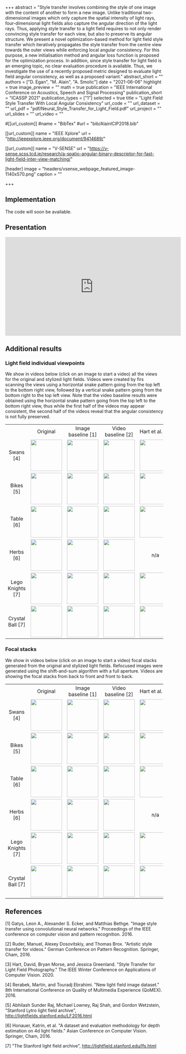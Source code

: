 +++
abstract = "Style transfer involves combining the style of one image with the content of another to form a new image. Unlike traditional two-dimensional images which only capture the spatial intensity of light rays, four-dimensional light fields also capture the angular direction of the light rays. Thus, applying style transfer to a light field requires to not only render convincing style transfer for each view, but also to preserve its angular structure. We present a novel optimization-based method for light field style transfer which iteratively propagates the style transfer from the centre view towards the outer views while enforcing local angular consistency. For this purpose, a new initialisation method and angular loss function is proposed for the optimization process. In addition, since style transfer for light field is an emerging topic, no clear evaluation procedure is available. Thus, we investigate the use of a recently proposed metric designed to evaluate light field angular consistency, as well as a proposed variant."
abstract_short = ""
authors = ["D. Egan", "M. Alain", "A. Smolic"]
date = "2021-06-06"
highlight = true
image_preview = ""
math = true
publication = "IEEE International Conference on Acoustics, Speech and Signal Processing"
publication_short = "ICASSP 2021"
publication_types = ["1"]
selected = true
title = "Light Field Style Transfer With Local Angular Consistency"
url_code = ""
url_dataset = ""
url_pdf = "pdf/Neural_Style_Transfer_for_Light_Field.pdf"
url_project = ""
url_slides = ""
url_video = ""

#[[url_custom]]
#name = "BibTex"
#url = "bib/AlainICIP2018.bib"

[[url_custom]]
name = "IEEE Xplore"
url = "http://ieeexplore.ieee.org/document/9414689/"

[[url_custom]]
name = "V-SENSE"
url = "https://v-sense.scss.tcd.ie/research/a-spatio-angular-binary-descriptor-for-fast-light-field-inter-view-matching/"

[header]
image = "headers/vsense_webpage_featured_image-1140x570.png"
caption = ""

+++


<!-- wp:heading -->
<h2>Implementation</h2>
<!-- /wp:heading -->

<!-- wp:paragraph -->
<p>The code will soon be available.</p>
<!-- /wp:paragraph -->

<!-- wp:heading -->
<h2>Presentation</h2>
<!-- /wp:heading -->

<iframe width="560" height="315" src="https://www.youtube.com/embed/ujjgKTouk0o" title="YouTube video player" frameborder="0" allow="accelerometer; clipboard-write; encrypted-media; gyroscope; picture-in-picture" allowfullscreen></iframe>



<!-- wp:heading -->
<h2>Additional results</h2>
<!-- /wp:heading -->

<!-- wp:heading -->
<h3>Light field individual viewpoints</h3>
<!-- /wp:heading -->

<!-- wp:paragraph -->
<p>We show in videos below (click on an image to start a video) all the views for the original and stylized light fields. Videos were created by firs scanning the views using a horizontal snake pattern going from the top left to the bottom right view, followed by a vertical snake pattern going from the bottom right to the top left view. Note that the video baseline results were obtained using the horizontal snake pattern going from the top left to the bottom right view, thus while the first half of the videos may appear consistent, the second half of the videos reveal that the angular consistency is not fully preserved.</p>
<!-- /wp:paragraph -->

<!-- wp:paragraph -->
<p><table style="text-align: center; width: 100%;" cellspacing="2" cellpadding="2" border="0" align="center">
<tbody>
<tr>
<td></td>
<td>Original</td>
<td>Image baseline [1]</td>
<td>Video baseline [2]</td>
<td>Hart et al. [3]</td>
<td>Ours</td>
</tr>
<tr>
<td>Swans [4]</td>
<td><a href="https://v-sense.scss.tcd.ie/wp-content/uploads/2020/10/swans_Org_viewpoints_snake_scan.mp4"><img src="https://v-sense.scss.tcd.ie/wp-content/uploads/2020/10/swans_Org_viewpoints_snake_scan.png" width="100" height="100"></a></td>
<td><a href="https://v-sense.scss.tcd.ie/wp-content/uploads/2020/10/swans_Gatys_viewpoints_snake_scan.mp4"><img src="https://v-sense.scss.tcd.ie/wp-content/uploads/2020/10/swans_Gatys_viewpoints_snake_scan.png" width="100" height="100"></a></td>
<td><a href="https://v-sense.scss.tcd.ie/wp-content/uploads/2020/10/swans_Video_viewpoints_snake_scan.mp4"><img src="https://v-sense.scss.tcd.ie/wp-content/uploads/2020/10/swans_Video_viewpoints_snake_scan.png" width="100" height="100"></a></td>
<td><a href="https://v-sense.scss.tcd.ie/wp-content/uploads/2020/10/swans_Hart_viewpoints_snake_scan.mp4"><img src="https://v-sense.scss.tcd.ie/wp-content/uploads/2020/10/swans_Hart_viewpoints_snake_scan.png" width="100" height="100"></a></td>
<td><a href="https://v-sense.scss.tcd.ie/wp-content/uploads/2020/10/swans_Ours_viewpoints_snake_scan.mp4"><img src="https://v-sense.scss.tcd.ie/wp-content/uploads/2020/10/swans_Ours_viewpoints_snake_scan.png" width="100" height="100"></a></td>
</tr>
<tr>
<td>Bikes [5]</td>
<td><a href="https://v-sense.scss.tcd.ie/wp-content/uploads/2020/10/bikes_Org_viewpoints_snake_scan.mp4"><img src="https://v-sense.scss.tcd.ie/wp-content/uploads/2020/10/bikes_Org_viewpoints_snake_scan.png" width="100" height="100"></a></td>
<td><a href="https://v-sense.scss.tcd.ie/wp-content/uploads/2020/10/bikes_Gatys_viewpoints_snake_scan.mp4"><img src="https://v-sense.scss.tcd.ie/wp-content/uploads/2020/10/bikes_Gatys_viewpoints_snake_scan.png" width="100" height="100"></a></td>
<td><a href="https://v-sense.scss.tcd.ie/wp-content/uploads/2020/10/bikes_Video_viewpoints_snake_scan.mp4"><img src="https://v-sense.scss.tcd.ie/wp-content/uploads/2020/10/bikes_Video_viewpoints_snake_scan.png" width="100" height="100"></a></td>
<td><a href="https://v-sense.scss.tcd.ie/wp-content/uploads/2020/10/bikes_Hart_viewpoints_snake_scan.mp4"><img src="https://v-sense.scss.tcd.ie/wp-content/uploads/2020/10/bikes_Hart_viewpoints_snake_scan.png" width="100" height="100"></a></td>
<td><a href="https://v-sense.scss.tcd.ie/wp-content/uploads/2020/10/bikes_Ours_viewpoints_snake_scan.mp4"><img src="https://v-sense.scss.tcd.ie/wp-content/uploads/2020/10/bikes_Ours_viewpoints_snake_scan.png" width="100" height="100"></a></td>
</tr>
<tr>
<td>Table [6]</td>
<td><a href="https://v-sense.scss.tcd.ie/wp-content/uploads/2020/10/table_Org_viewpoints_snake_scan.mp4"><img src="https://v-sense.scss.tcd.ie/wp-content/uploads/2020/10/table_Org_viewpoints_snake_scan.png" width="100" height="100"></a></td>
<td><a href="https://v-sense.scss.tcd.ie/wp-content/uploads/2020/10/table_Gatys_viewpoints_snake_scan.mp4"><img src="https://v-sense.scss.tcd.ie/wp-content/uploads/2020/10/table_Gatys_viewpoints_snake_scan.png" width="100" height="100"></a></td>
<td><a href="https://v-sense.scss.tcd.ie/wp-content/uploads/2020/10/table_Video_viewpoints_snake_scan.mp4"><img src="https://v-sense.scss.tcd.ie/wp-content/uploads/2020/10/table_Video_viewpoints_snake_scan.png" width="100" height="100"></a></td>
<td><a href="https://v-sense.scss.tcd.ie/wp-content/uploads/2020/10/table_Hart_viewpoints_snake_scan.mp4"><img src="https://v-sense.scss.tcd.ie/wp-content/uploads/2020/10/table_Hart_viewpoints_snake_scan.png" width="100" height="100"></a></td>
<td><a href="https://v-sense.scss.tcd.ie/wp-content/uploads/2020/10/table_Ours_viewpoints_snake_scan.mp4"><img src="https://v-sense.scss.tcd.ie/wp-content/uploads/2020/10/table_Ours_viewpoints_snake_scan.png" width="100" height="100"></a></td>
</tr>
<tr>
<td>Herbs [6]</td>
<td><a href="https://v-sense.scss.tcd.ie/wp-content/uploads/2020/10/herbs_Org_viewpoints_snake_scan.mp4"><img src="https://v-sense.scss.tcd.ie/wp-content/uploads/2020/10/herbs_Org_viewpoints_snake_scan.png" width="100" height="100"></a></td>
<td><a href="https://v-sense.scss.tcd.ie/wp-content/uploads/2020/10/herbs_Gatys_viewpoints_snake_scan.mp4"><img src="https://v-sense.scss.tcd.ie/wp-content/uploads/2020/10/herbs_Gatys_viewpoints_snake_scan.png" width="100" height="100"></a></td>
<td><a href="https://v-sense.scss.tcd.ie/wp-content/uploads/2020/10/herbs_Video_viewpoints_snake_scan.mp4"><img src="https://v-sense.scss.tcd.ie/wp-content/uploads/2020/10/herbs_Video_viewpoints_snake_scan.png" width="100" height="100"></a></td>
<td>n/a</td>
<td><a href="https://v-sense.scss.tcd.ie/wp-content/uploads/2020/10/herbs_Ours_viewpoints_snake_scan.mp4"><img src="https://v-sense.scss.tcd.ie/wp-content/uploads/2020/10/herbs_Ours_viewpoints_snake_scan.png" width="100" height="100"></a></td>
</tr>
<tr>
<td>Lego Knights [7]</td>
<td><a href="https://v-sense.scss.tcd.ie/wp-content/uploads/2020/10/lego_Org_viewpoints_snake_scan.mp4"><img src="https://v-sense.scss.tcd.ie/wp-content/uploads/2020/10/lego_Org_viewpoints_snake_scan.png" width="100" height="100"></a></td>
<td><a href="https://v-sense.scss.tcd.ie/wp-content/uploads/2020/10/lego_Gatys_viewpoints_snake_scan.mp4"><img src="https://v-sense.scss.tcd.ie/wp-content/uploads/2020/10/lego_Gatys_viewpoints_snake_scan.png" width="100" height="100"></a></td>
<td><a href="https://v-sense.scss.tcd.ie/wp-content/uploads/2020/10/lego_Video_viewpoints_snake_scan.mp4"><img src="https://v-sense.scss.tcd.ie/wp-content/uploads/2020/10/lego_Video_viewpoints_snake_scan.png" width="100" height="100"></a></td>
<td><a href="https://v-sense.scss.tcd.ie/wp-content/uploads/2020/10/lego_Hart_viewpoints_snake_scan.mp4"><img src="https://v-sense.scss.tcd.ie/wp-content/uploads/2020/10/lego_Hart_viewpoints_snake_scan.png" width="100" height="100"></a></td>
<td><a href="https://v-sense.scss.tcd.ie/wp-content/uploads/2020/10/lego_Ours_viewpoints_snake_scan.mp4"><img src="https://v-sense.scss.tcd.ie/wp-content/uploads/2020/10/lego_Ours_viewpoints_snake_scan.png" width="100" height="100"></a></td>
</tr>
<tr>
<td>Crystal Ball [7]</td>
<td><a href="https://v-sense.scss.tcd.ie/wp-content/uploads/2020/10/crystalball_Org_viewpoints_snake_scan.mp4"><img src="https://v-sense.scss.tcd.ie/wp-content/uploads/2020/10/crystalball_Org_viewpoints_snake_scan.png" width="100" height="100"></a></td>
<td><a href="https://v-sense.scss.tcd.ie/wp-content/uploads/2020/10/crystalball_Gatys_viewpoints_snake_scan.mp4"><img src="https://v-sense.scss.tcd.ie/wp-content/uploads/2020/10/crystalball_Gatys_viewpoints_snake_scan.png" width="100" height="100"></a></td>
<td><a href="https://v-sense.scss.tcd.ie/wp-content/uploads/2020/10/crystalball_Video_viewpoints_snake_scan.mp4"><img src="https://v-sense.scss.tcd.ie/wp-content/uploads/2020/10/crystalball_Video_viewpoints_snake_scan.png" width="100" height="100"></a></td>
<td><a href="https://v-sense.scss.tcd.ie/wp-content/uploads/2020/10/crystalball_Hart_viewpoints_snake_scan.mp4"><img src="https://v-sense.scss.tcd.ie/wp-content/uploads/2020/10/crystalball_Hart_viewpoints_snake_scan.png" width="100" height="100"></a></td>
<td><a href="https://v-sense.scss.tcd.ie/wp-content/uploads/2020/10/crystalball_Ours_viewpoints_snake_scan.mp4"><img src="https://v-sense.scss.tcd.ie/wp-content/uploads/2020/10/crystalball_Ours_viewpoints_snake_scan.png" width="100" height="100"></a></td>
</tr>
</tbody>
</table></p>
<!-- /wp:paragraph -->

<!-- wp:heading -->
<h3>Focal stacks</h3>
<!-- /wp:heading -->

<!-- wp:paragraph -->
<p>We show in videos below (click on an image to start a video) focal stacks generated from the original and stylized light fields. Refocused images were generated using the shift-and-sum algorithm with a full aperture. Videos are showing the focal stacks from back to front and front to back.</p>
<!-- /wp:paragraph -->

<!-- wp:paragraph -->
<p><table style="text-align: center; width: 100%;" cellspacing="2" cellpadding="2" border="0" align="center">
<tbody>
<tr>
<td></td>
<td>Original</td>
<td>Image baseline [1]</td>
<td>Video baseline [2]</td>
<td>Hart et al. [3]</td>
<td>Ours</td>
</tr>
<tr>
<td>Swans [4]</td>
<td><a href="https://v-sense.scss.tcd.ie/wp-content/uploads/2020/10/swans_Org_focalstack.mp4"><img src="https://v-sense.scss.tcd.ie/wp-content/uploads/2020/10/swans_Org_focalstack.png" width="100" height="100"></a></td>
<td><a href="https://v-sense.scss.tcd.ie/wp-content/uploads/2020/10/swans_Gatys_focalstack.mp4"><img src="https://v-sense.scss.tcd.ie/wp-content/uploads/2020/10/swans_Gatys_focalstack.png" width="100" height="100"></a></td>
<td><a href="https://v-sense.scss.tcd.ie/wp-content/uploads/2020/10/swans_Video_focalstack.mp4"><img src="https://v-sense.scss.tcd.ie/wp-content/uploads/2020/10/swans_Video_focalstack.png" width="100" height="100"></a></td>
<td><a href="https://v-sense.scss.tcd.ie/wp-content/uploads/2020/10/swans_Hart_focalstack.mp4"><img src="https://v-sense.scss.tcd.ie/wp-content/uploads/2020/10/swans_Hart_focalstack.png" width="100" height="100"></a></td>
<td><a href="https://v-sense.scss.tcd.ie/wp-content/uploads/2020/10/swans_Ours_focalstack.mp4"><img src="https://v-sense.scss.tcd.ie/wp-content/uploads/2020/10/swans_Ours_focalstack.png" width="100" height="100"></a></td>
</tr>
<tr>
<td>Bikes [5]</td>
<td><a href="https://v-sense.scss.tcd.ie/wp-content/uploads/2020/10/bikes_Org_focalstack.mp4"><img src="https://v-sense.scss.tcd.ie/wp-content/uploads/2020/10/bikes_Org_focalstack.png" width="100" height="100"></a></td>
<td><a href="https://v-sense.scss.tcd.ie/wp-content/uploads/2020/10/bikes_Gatys_focalstack.mp4"><img src="https://v-sense.scss.tcd.ie/wp-content/uploads/2020/10/bikes_Gatys_focalstack.png" width="100" height="100"></a></td>
<td><a href="https://v-sense.scss.tcd.ie/wp-content/uploads/2020/10/bikes_Video_focalstack.mp4"><img src="https://v-sense.scss.tcd.ie/wp-content/uploads/2020/10/bikes_Video_focalstack.png" width="100" height="100"></a></td>
<td><a href="https://v-sense.scss.tcd.ie/wp-content/uploads/2020/10/bikes_Hart_focalstack.mp4"><img src="https://v-sense.scss.tcd.ie/wp-content/uploads/2020/10/bikes_Hart_focalstack.png" width="100" height="100"></a></td>
<td><a href="https://v-sense.scss.tcd.ie/wp-content/uploads/2020/10/bikes_Ours_focalstack.mp4"><img src="https://v-sense.scss.tcd.ie/wp-content/uploads/2020/10/bikes_Ours_focalstack.png" width="100" height="100"></a></td>
</tr>
<tr>
<td>Table [6]</td>
<td><a href="https://v-sense.scss.tcd.ie/wp-content/uploads/2020/10/table_Org_focalstack.mp4"><img src="https://v-sense.scss.tcd.ie/wp-content/uploads/2020/10/table_Org_focalstack.png" width="100" height="100"></a></td>
<td><a href="https://v-sense.scss.tcd.ie/wp-content/uploads/2020/10/table_Gatys_focalstack.mp4"><img src="https://v-sense.scss.tcd.ie/wp-content/uploads/2020/10/table_Gatys_focalstack.png" width="100" height="100"></a></td>
<td><a href="https://v-sense.scss.tcd.ie/wp-content/uploads/2020/10/table_Video_focalstack.mp4"><img src="https://v-sense.scss.tcd.ie/wp-content/uploads/2020/10/table_Video_focalstack.png" width="100" height="100"></a></td>
<td><a href="https://v-sense.scss.tcd.ie/wp-content/uploads/2020/10/table_Hart_focalstack.mp4"><img src="https://v-sense.scss.tcd.ie/wp-content/uploads/2020/10/table_Hart_focalstack.png" width="100" height="100"></a></td>
<td><a href="https://v-sense.scss.tcd.ie/wp-content/uploads/2020/10/table_Ours_focalstack.mp4"><img src="https://v-sense.scss.tcd.ie/wp-content/uploads/2020/10/table_Ours_focalstack.png" width="100" height="100"></a></td>
</tr>
<tr>
<td>Herbs [6]</td>
<td><a href="https://v-sense.scss.tcd.ie/wp-content/uploads/2020/10/herbs_Org_focalstack.mp4"><img src="https://v-sense.scss.tcd.ie/wp-content/uploads/2020/10/herbs_Org_focalstack.png" width="100" height="100"></a></td>
<td><a href="https://v-sense.scss.tcd.ie/wp-content/uploads/2020/10/herbs_Gatys_focalstack.mp4"><img src="https://v-sense.scss.tcd.ie/wp-content/uploads/2020/10/herbs_Gatys_focalstack.png" width="100" height="100"></a></td>
<td><a href="https://v-sense.scss.tcd.ie/wp-content/uploads/2020/10/herbs_Video_focalstack.mp4"><img src="https://v-sense.scss.tcd.ie/wp-content/uploads/2020/10/herbs_Video_focalstack.png" width="100" height="100"></a></td>
<td>n/a</td>
<td><a href="https://v-sense.scss.tcd.ie/wp-content/uploads/2020/10/herbs_Ours_focalstack.mp4"><img src="https://v-sense.scss.tcd.ie/wp-content/uploads/2020/10/herbs_Ours_focalstack.png" width="100" height="100"></a></td>
</tr>
<tr>
<td>Lego Knights [7]</td>
<td><a href="https://v-sense.scss.tcd.ie/wp-content/uploads/2020/10/lego_Org_focalstack.mp4"><img src="https://v-sense.scss.tcd.ie/wp-content/uploads/2020/10/lego_Org_focalstack.png" width="100" height="100"></a></td>
<td><a href="https://v-sense.scss.tcd.ie/wp-content/uploads/2020/10/lego_Gatys_focalstack.mp4"><img src="https://v-sense.scss.tcd.ie/wp-content/uploads/2020/10/lego_Gatys_focalstack.png" width="100" height="100"></a></td>
<td><a href="https://v-sense.scss.tcd.ie/wp-content/uploads/2020/10/lego_Video_focalstack.mp4"><img src="https://v-sense.scss.tcd.ie/wp-content/uploads/2020/10/lego_Video_focalstack.png" width="100" height="100"></a></td>
<td><a href="https://v-sense.scss.tcd.ie/wp-content/uploads/2020/10/lego_Hart_focalstack.mp4"><img src="https://v-sense.scss.tcd.ie/wp-content/uploads/2020/10/lego_Hart_focalstack.png" width="100" height="100"></a></td>
<td><a href="https://v-sense.scss.tcd.ie/wp-content/uploads/2020/10/lego_Ours_focalstack.mp4"><img src="https://v-sense.scss.tcd.ie/wp-content/uploads/2020/10/lego_Ours_focalstack.png" width="100" height="100"></a></td>
</tr>
<tr>
<td>Crystal Ball [7]</td>
<td><a href="https://v-sense.scss.tcd.ie/wp-content/uploads/2020/10/crystalball_Org_focalstack.mp4"><img src="https://v-sense.scss.tcd.ie/wp-content/uploads/2020/10/crystalball_Org_focalstack.png" width="100" height="100"></a></td>
<td><a href="https://v-sense.scss.tcd.ie/wp-content/uploads/2020/10/crystalball_Gatys_focalstack.mp4"><img src="https://v-sense.scss.tcd.ie/wp-content/uploads/2020/10/crystalball_Gatys_focalstack.png" width="100" height="100"></a></td>
<td><a href="https://v-sense.scss.tcd.ie/wp-content/uploads/2020/10/crystalball_Video_focalstack.mp4"><img src="https://v-sense.scss.tcd.ie/wp-content/uploads/2020/10/crystalball_Video_focalstack.png" width="100" height="100"></a></td>
<td><a href="https://v-sense.scss.tcd.ie/wp-content/uploads/2020/10/crystalball_Hart_focalstack.mp4"><img src="https://v-sense.scss.tcd.ie/wp-content/uploads/2020/10/crystalball_Hart_focalstack.png" width="100" height="100"></a></td>
<td><a href="https://v-sense.scss.tcd.ie/wp-content/uploads/2020/10/crystalball_Ours_focalstack.mp4"><img src="https://v-sense.scss.tcd.ie/wp-content/uploads/2020/10/crystalball_Ours_focalstack.png" width="100" height="100"></a></td>
</tr>
</tr>
</tbody>
</table></p>
<!-- /wp:paragraph -->

<!-- wp:heading -->
<h2>References</h2>
<!-- /wp:heading -->

<!-- wp:paragraph -->
<p><p>[1] Gatys, Leon A., Alexander S. Ecker, and Matthias Bethge. "Image style transfer using convolutional neural networks." Proceedings of the IEEE conference on computer vision and pattern recognition. 2016.</p>
<p>[2] Ruder, Manuel, Alexey Dosovitskiy, and Thomas Brox. "Artistic style transfer for videos." German Conference on Pattern Recognition. Springer, Cham, 2016.</p>
<p>[3] Hart, David, Bryan Morse, and Jessica Greenland. "Style Transfer for Light Field Photography." The IEEE Winter Conference on Applications of Computer Vision. 2020.</p>
<p>[4] Rerabek, Martin, and Touradj Ebrahimi. "New light field image dataset." 8th International Conference on Quality of Multimedia Experience (QoMEX). 2016.</p>
<p>[5] Abhilash Sunder Raj, Michael Lowney, Raj Shah, and Gordon  Wetzstein, "Stanford Lytro light field archive", <a href="http://lightfields.stanford.edu/LF2016.html">http://lightfields.stanford.edu/LF2016.html</a></p>
<p>[6] Honauer, Katrin, et al. "A dataset and evaluation methodology for depth estimation on 4d light fields." Asian Conference on Computer Vision. Springer, Cham, 2016.</p>
<p>[7] "The Stanford light field archive", <a href="http://lightfield.stanford.edu/lfs.html">http://lightfield.stanford.edu/lfs.html</a>  </p>
</p>
<!-- /wp:paragraph -->
